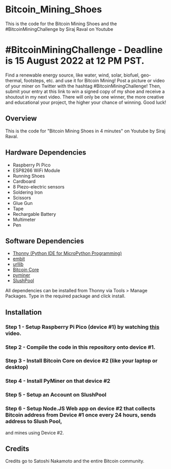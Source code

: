 # Bitcoin_Mining_Shoes
This is the code for the Bitcoin Mining Shoes and the #BitcoinMiningChallenge by Siraj Raval on Youtube

# #BitcoinMiningChallenge - Deadline is 15 August 2022 at 12 PM PST. 

Find a renewable energy source, like water, wind, solar, biofuel, geo-thermal, footsteps, etc. and use it for Bitcoin Mining! Post a picture
or video of your miner on Twitter with the hashtag #BitcoinMiningChallenge! Then, submit your entry at this link to win a signed copy of my shoe and
receive a shoutout in my next video. There will only be one winner, the more creative and educational your project, the higher your chance of winning. 
Good luck! 

## Overview

This is the code for "Bitcoin Mining Shoes in 4 minutes" on Youtube by Siraj Raval.

## Hardware Dependencies
- Raspberry Pi Pico
- ESP8266 WiFi Module
- Running Shoes
- Cardboard
- 8 Piezo-electric sensors
- Soldering Iron
- Scissors
- Glue Gun
- Tape
- Rechargable Battery
- Multimeter
- Pen

## Software Dependencies
- [Thonny (Python IDE for MicroPython Programming)](https://thonny.org/)
- [embit](https://github.com/diybitcoinhardware/embit)
- [urllib](https://github.com/micropython/micropython-lib/tree/master/micropython/urllib.urequest)
- [Bitcoin Core](https://bitcoin.org/en/bitcoin-core/)
- [pyminer](https://github.com/jgarzik/pyminer)
- [SlushPool](https://slushpool.com/mining/)

All dependencies can be installed from Thonny via Tools > Manage Packages. Type in the required package and click install.

## Installation

### Step 1 - Setup Raspberry Pi Pico (device #1) by watching [this](https://www.youtube.com/watch?v=_ouzuI_ZPLs) video. 
### Step 2 - Compile the code in this repository onto device #1. 
### Step 3 - Install Bitcoin Core on device #2 (like your laptop or desktop)
### Step 4 - Install PyMiner on that device #2
### Step 5 - Setup an Account on SlushPool 
### Step 6 - Setup Node.JS Web app on device #2 that collects Bitcoin address from Device #1 once every 24 hours, sends address to Slush Pool,
and mines using Device #2. 

## Credits

Credits go to Satoshi Nakamoto and the entire Bitcoin community. 
